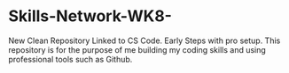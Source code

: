# Skills-Network-WK8-
New Clean Repository Linked to CS Code.  Early Steps with pro setup. 
This repository is for the purpose of me building my coding skills and using professional tools such as Github. 
